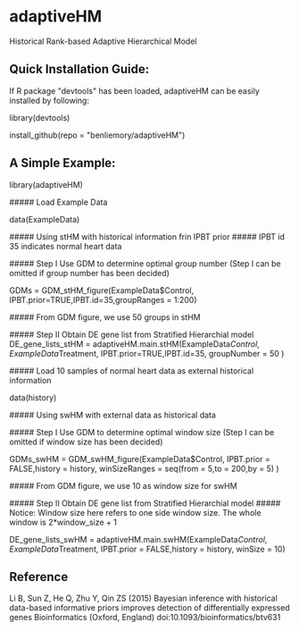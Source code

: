 # adaptiveHM
Historical Rank-based Adaptive Hierarchical Model 


## Quick Installation Guide:
If R package "devtools" has been loaded, adaptiveHM can be easily installed by following: 

library(devtools)

install_github(repo = "benliemory/adaptiveHM")

## A Simple Example:

library(adaptiveHM)

\#####  Load Example Data

data(ExampleData)

\##### Using stHM with historical information frin IPBT prior 
\##### IPBT id 35 indicates normal heart data

\##### Step I Use GDM to determine optimal group number (Step I can be omitted if group number has been decided)

GDMs = GDM_stHM_figure(ExampleData$Control, IPBT.prior=TRUE,IPBT.id=35,groupRanges = 1:200)

\##### From GDM figure, we use 50 groups in stHM

\##### Step II Obtain DE gene list from Stratified Hierarchial model
DE_gene_lists_stHM = adaptiveHM.main.stHM(ExampleData$Control,ExampleData$Treatment, 
                                    IPBT.prior=TRUE,IPBT.id=35,
                                    groupNumber = 50 )

\##### Load 10 samples of normal heart data as external historical information

data(history)

\##### Using swHM with external data as historical data

\##### Step I Use GDM to determine optimal window size (Step I can be omitted if window size has been decided)

GDMs_swHM = GDM_swHM_figure(ExampleData$Control, IPBT.prior = FALSE,history = history,
                   winSizeRanges = seq(from = 5,to = 200,by = 5) )

\##### From GDM figure, we use 10 as window size for swHM

\##### Step II Obtain DE gene list from Stratified Hierarchial model
\##### Notice: Window size here refers to one side window size. The whole window is 2*window_size + 1 

DE_gene_lists_swHM = adaptiveHM.main.swHM(ExampleData$Control,ExampleData$Treatment,
                                        IPBT.prior = FALSE,history = history,
                                        winSize = 10)

## Reference
Li B, Sun Z, He Q, Zhu Y, Qin ZS (2015) Bayesian inference with historical data-based informative priors improves detection of differentially expressed genes Bioinformatics (Oxford, England) doi:10.1093/bioinformatics/btv631
